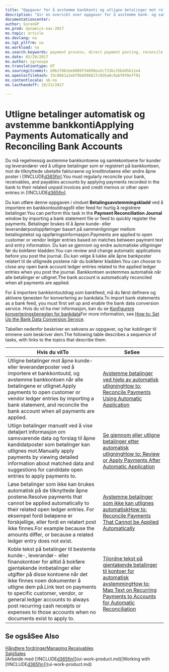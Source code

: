 ```yaml
---
title: "Oppgaver for å avstemme bankkonti og utligne betalinger mot relaterte poster"
description: "Gir en oversikt over oppgaver for å avstemme bank- og samlekontiene, bokføre innbetalinger og utgifter og utligne betalinger automatisk."
documentationcenter: 
author: SorenGP
ms.prod: dynamics-nav-2017
ms.topic: article
ms.devlang: na
ms.tgt_pltfrm: na
ms.workload: na
ms.search.keywords: payment process, direct payment posting, reconcile payment, expenses, cash receipts
ms.date: 03/29/2017
ms.author: sgroespe
ms.translationtype: HT
ms.sourcegitcommit: b9b1f062ee6009f34698ea2cf33bc25bdd5b11e4
ms.openlocfilehash: 33c0661a2ebf9b8d9b817c026a8c9abf0f0eff91
ms.contentlocale: nb-no
ms.lasthandoff: 10/23/2017

---
```

# <a name="applying-payments-automatically-and-reconciling-bank-accounts"></a><span data-ttu-id="33bde-103">Utligne betalinger automatisk og avstemme bankkonti</span><span class="sxs-lookup"><span data-stu-id="33bde-103">Applying Payments Automatically and Reconciling Bank Accounts</span></span>
<span data-ttu-id="33bde-104">Du må regelmessig avstemme bankkontoene og samlekontoene for kunder og leverandører ved å utligne betalinger som er registrert på bankkontoen, mot de tilknyttede ubetalte fakturaene og kreditnotaene eller andre åpne poster i [!INCLUDE[d365fin](includes/d365fin_long_md.md)].</span><span class="sxs-lookup"><span data-stu-id="33bde-104">You must regularly reconcile your bank, receivables, and payables accounts by applying payments recorded in the bank to their related unpaid invoices and credit memos or other open entries in [!INCLUDE[d365fin](includes/d365fin_long_md.md)].</span></span>  

<span data-ttu-id="33bde-105">Du kan utføre denne oppgaven i vinduet **Betalingsavstemmingskladd** ved å importere en bankkontoutdragsfil eller feed for hurtig å registrere betalinger.</span><span class="sxs-lookup"><span data-stu-id="33bde-105">You can perform this task in the **Payment Reconciliation Journal** window by importing a bank statement file or feed to quickly register the payments.</span></span> <span data-ttu-id="33bde-106">Betalinger brukes til å åpne kunde- eller leverandørpostoppføringer basert på sammenligninger mellom betalingstekst og oppføringsinformasjon.</span><span class="sxs-lookup"><span data-stu-id="33bde-106">Payments are applied to open customer or vendor ledger entries based on matches between payment text and entry information.</span></span> <span data-ttu-id="33bde-107">Du kan se gjennom og endre automatiske utligninger før du bokfører kladden.</span><span class="sxs-lookup"><span data-stu-id="33bde-107">You can review and change automatic applications before you post the journal.</span></span> <span data-ttu-id="33bde-108">Du kan velge å lukke alle åpne bankposter relatert til de utlignede postene når du bokfører kladden.</span><span class="sxs-lookup"><span data-stu-id="33bde-108">You can choose to close any open bank account ledger entries related to the applied ledger entries when you post the journal.</span></span> <span data-ttu-id="33bde-109">Bankkontoen avstemmes automatisk når alle betalinger er utlignet.</span><span class="sxs-lookup"><span data-stu-id="33bde-109">The bank account is automatically reconciled when all payments are applied.</span></span>  

<span data-ttu-id="33bde-110">For å importere bankkontoutdrag som bankfeed, må du først definere og aktivere tjenesten for konvertering av bankdata.</span><span class="sxs-lookup"><span data-stu-id="33bde-110">To import bank statements as a bank feed, you must first set up and enable the bank data conversion service.</span></span> <span data-ttu-id="33bde-111">Hvis du vil ha mer informasjon, kan du se [Konfigurere konverteringstjenesten for bankdata](bank-how-setup-bank-data-conversion-service.md)</span><span class="sxs-lookup"><span data-stu-id="33bde-111">For more information, see [How to: Set Up the Bank Data Conversion Service](bank-how-setup-bank-data-conversion-service.md).</span></span>  

<span data-ttu-id="33bde-112">Tabellen nedenfor beskriver en sekvens av oppgaver, og har koblinger til emnene som beskriver dem.</span><span class="sxs-lookup"><span data-stu-id="33bde-112">The following table describes a sequence of tasks, with links to the topics that describe them.</span></span>  

| <span data-ttu-id="33bde-113">Hvis du vil</span><span class="sxs-lookup"><span data-stu-id="33bde-113">To</span></span> | <span data-ttu-id="33bde-114">Se</span><span class="sxs-lookup"><span data-stu-id="33bde-114">See</span></span> |
| --- | --- |
| <span data-ttu-id="33bde-115">Utligne betalinger mot åpne kunde- eller leverandørposter ved å importere et bankkontoutd, og avstemme bankkontoen når alle betalingene er utlignet.</span><span class="sxs-lookup"><span data-stu-id="33bde-115">Apply payments to open customer or vendor ledger entries by importing a bank statement, and reconcile the bank account when all payments are applied.</span></span> |[<span data-ttu-id="33bde-116">Avstemme betalinger ved hjelp av automatisk utligning</span><span class="sxs-lookup"><span data-stu-id="33bde-116">How to: Reconcile Payments Using Automatic Application</span></span>](receivables-how-reconcile-payments-auto-application.md) |
| <span data-ttu-id="33bde-117">Utlign betalinger manuelt ved å vise detaljert informasjon om samsvarende data og forslag til åpne kandidatposter som betalinger kan utlignes mot.</span><span class="sxs-lookup"><span data-stu-id="33bde-117">Manually apply payments by viewing detailed information about matched data and suggestions for candidate open entries to apply payments to.</span></span> |[<span data-ttu-id="33bde-118">Se gjennom eller utligne betalinger etter automatisk utligning</span><span class="sxs-lookup"><span data-stu-id="33bde-118">How to: Review or Apply Payments After Automatic Application</span></span>](receivables-how-review-apply-payments-auto-application.md) |
| <span data-ttu-id="33bde-119">Løse betalinger som ikke kan brukes automatisk på de tilknyttede åpne postene.</span><span class="sxs-lookup"><span data-stu-id="33bde-119">Resolve payments that cannot be applied automatically to their related open ledger entries.</span></span> <span data-ttu-id="33bde-120">For eksempel fordi beløpene er forskjellige, eller fordi en relatert post ikke finnes.</span><span class="sxs-lookup"><span data-stu-id="33bde-120">For example because the amounts differ, or because a related ledger entry does not exist.</span></span> |[<span data-ttu-id="33bde-121">Avstemme betalinger som ikke kan utlignes automatisk</span><span class="sxs-lookup"><span data-stu-id="33bde-121">How to: Reconcile Payments That Cannot be Applied Automatically</span></span>](receivables-how-reconcile-payments-cannot-apply-auto.md) |
| <span data-ttu-id="33bde-122">Koble tekst på betalinger til bestemte kunde-, leverandør- eller finanskontoer for alltid å bokføre gjentakende innbetalinger eller utgifter på disse kontoene når det ikke finnes noen dokumenter å utligne dem på.</span><span class="sxs-lookup"><span data-stu-id="33bde-122">Link text on payments to specific customer, vendor, or general ledger accounts to always post recurring cash receipts or expenses to those accounts when no documents exist to apply to.</span></span> |[<span data-ttu-id="33bde-123">Tilordne tekst på gjentakende betalinger til kontoer for automatisk avstemming</span><span class="sxs-lookup"><span data-stu-id="33bde-123">How to: Map Text on Recurring Payments to Accounts for Automatic Reconciliation</span></span>](receivables-how-map-text-recurring-payments-accounts-auto-reconcilliation.md) |

## <a name="see-also"></a><span data-ttu-id="33bde-124">Se også</span><span class="sxs-lookup"><span data-stu-id="33bde-124">See Also</span></span>
[<span data-ttu-id="33bde-125">Håndtere fordringer</span><span class="sxs-lookup"><span data-stu-id="33bde-125">Managing Receivables</span></span>](receivables-manage-receivables.md)  
[<span data-ttu-id="33bde-126">Salg</span><span class="sxs-lookup"><span data-stu-id="33bde-126">Sales</span></span>](sales-manage-sales.md)  
<span data-ttu-id="33bde-127">[Arbeide med [!INCLUDE[d365fin](includes/d365fin_md.md)]](ui-work-product.md)</span><span class="sxs-lookup"><span data-stu-id="33bde-127">[Working with [!INCLUDE[d365fin](includes/d365fin_md.md)]](ui-work-product.md)</span></span>

